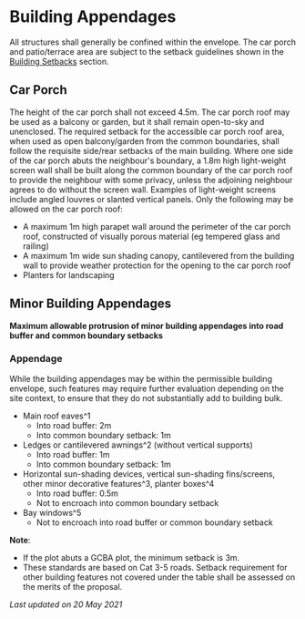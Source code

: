 # Building Appendages

All structures shall generally be confined within the envelope. The car porch and patio/terrace area are subject to the setback guidelines shown in the [Building Setbacks](https://www.ura.gov.sg/Corporate/Guidelines/Development-Control/Residential/Terrace/Setbacks-from-boundaries) section.

## Car Porch
The height of the car porch shall not exceed 4.5m. The car porch roof may be used as a balcony or garden, but it shall remain open-to-sky and unenclosed. The required setback for the accessible car porch roof area, when used as open balcony/garden from the common boundaries, shall follow the requisite side/rear setbacks of the main building. Where one side of the car porch abuts the neighbour's boundary, a 1.8m high light-weight screen wall shall be built along the common boundary of the car porch roof to provide the neighbour with some privacy, unless the adjoining neighbour agrees to do without the screen wall. Examples of light-weight screens include angled louvres or slanted vertical panels. Only the following may be allowed on the car porch roof:
- A maximum 1m high parapet wall around the perimeter of the car porch roof, constructed of visually porous material (eg tempered glass and railing)
- A maximum 1m wide sun shading canopy, cantilevered from the building wall to provide weather protection for the opening to the car porch roof
- Planters for landscaping

## Minor Building Appendages
**Maximum allowable protrusion of minor building appendages into road buffer and common boundary setbacks**

### Appendage
While the building appendages may be within the permissible building envelope, such features may require further evaluation depending on the site context, to ensure that they do not substantially add to building bulk.
- Main roof eaves^1
  - Into road buffer: 2m
  - Into common boundary setback: 1m
- Ledges or cantilevered awnings^2 (without vertical supports)
  - Into road buffer: 1m
  - Into common boundary setback: 1m
- Horizontal sun-shading devices, vertical sun-shading fins/screens, other minor decorative features^3, planter boxes^4
  - Into road buffer: 0.5m
  - Not to encroach into common boundary setback
- Bay windows^5
  - Not to encroach into road buffer or common boundary setback

**Note**:
- If the plot abuts a GCBA plot, the minimum setback is 3m.
- These standards are based on Cat 3-5 roads. Setback requirement for other building features not covered under the table shall be assessed on the merits of the proposal.

*Last updated on 20 May 2021*
